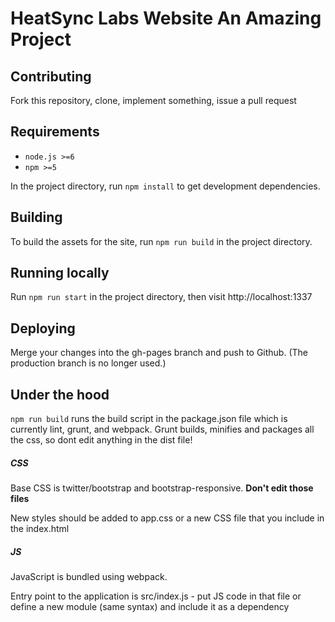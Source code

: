 # HeatSync Labs Website An Amazing Project

## Contributing

Fork this repository, clone, implement something, issue a pull request

## Requirements

* `node.js >=6`
* `npm >=5`

In the project directory, run `npm install` to get development dependencies.

## Building

To build the assets for the site, run `npm run build` in the project directory.

## Running locally

Run `npm run start` in the project directory, then visit http://localhost:1337


## Deploying

Merge your changes into the gh-pages branch and push to Github. (The production branch is no longer used.)

## Under the hood

`npm run build` runs the build script in the package.json file which is currently lint, grunt, and webpack. Grunt builds, minifies and packages all the css, so dont edit anything in the dist file!

##### CSS

Base CSS is twitter/bootstrap and bootstrap-responsive. __Don't edit those files__

New styles should be added to app.css or a new CSS file that you include in the index.html

##### JS

JavaScript is bundled using webpack.

Entry point to the application is src/index.js - put JS code in that file or define a new module (same syntax) and include it as a dependency
